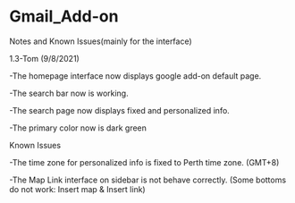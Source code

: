 # Gmail_Add-on

Notes and Known Issues(mainly for the interface)

1.3-Tom (9/8/2021)

-The homepage interface now displays google add-on default page.

-The search bar now is working.

-The search page now displays fixed and personalized info.

-The primary color now is dark green

Known Issues

-The time zone for personalized info is fixed to Perth time zone. (GMT+8)

-The Map Link interface on sidebar is not behave correctly. (Some bottoms do not work: Insert map & Insert link)
